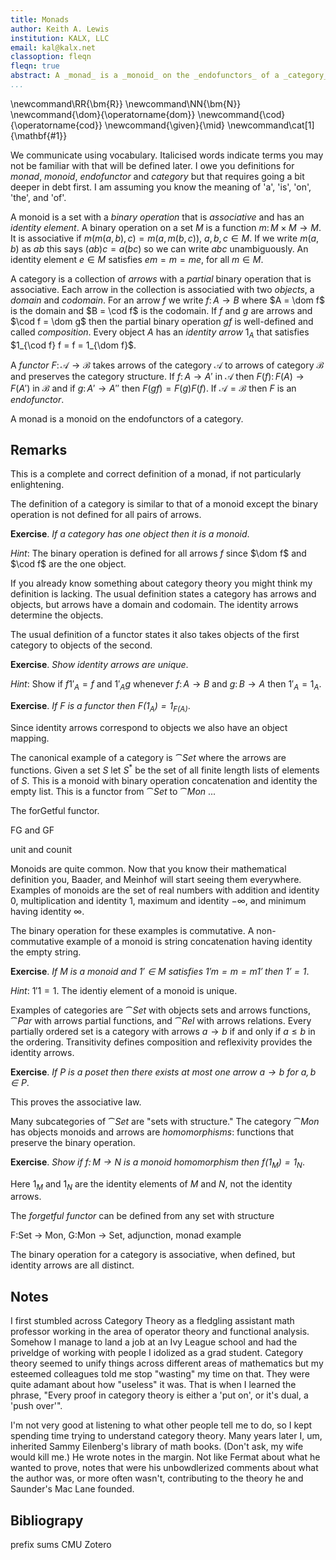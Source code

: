 ```yaml
---
title: Monads
author: Keith A. Lewis
institution: KALX, LLC
email: kal@kalx.net
classoption: fleqn
fleqn: true
abstract: A _monad_ is a _monoid_ on the _endofunctors_ of a _category_.
...
```


\newcommand\RR{\bm{R}}
\newcommand\NN{\bm{N}}
\newcommand{\dom}{\operatorname{dom}}
\newcommand{\cod}{\operatorname{cod}}
\newcommand{\given}{\mid}
\newcommand\cat[1]{\mathbf{#1}}

We communicate using vocabulary. Italicised words indicate terms you may
not be familiar with that will be defined later.  I owe you definitions
for _monad_, _monoid_, _endofunctor_ and _category_ but that requires
going a bit deeper in debt first. I am assuming you know the meaning
of 'a', 'is', 'on', 'the', and 'of'.

A monoid is a set with a _binary operation_ that is _associative_ and
has an _identity element_.
A binary operation on a set $M$ is a function $m\colon M\times M\to M$.
It is associative if $m(m(a,b),c) = m(a, m(b,c))$, $a,b,c\in M$.
If we write $m(a,b)$ as $ab$ this says $(ab)c = a(bc)$
so we can write $abc$ unambiguously.
An identity element $e\in M$ satisfies $em = m = me$, for all $m\in M$.

A category is a collection of _arrows_ with a
_partial_ binary operation that is associative. 
Each arrow in the collection is associatied with two _objects_, a _domain_ and _codomain_.
For an arrow $f$ we write $f\colon A\to B$ where $A = \dom f$ is the domain
and $B = \cod f$ is the codomain.
If $f$ and $g$ are arrows and $\cod f = \dom g$ then the
partial binary operation $gf$ is well-defined and called _composition_.
Every object $A$ has an _identity arrow_ $1_A$ that
satisfies $1_{\cod f} f = f = 1_{\dom f}$.

A _functor_ $F\colon\mathcal{A}\to\mathcal{B}$ takes
arrows of the category $\mathcal{A}$ to arrows of category $\mathcal{B}$ and
preserves the category structure.
If $f\colon A\to A'$ in $\mathcal{A}$ then $F(f)\colon F(A)\to F(A')$ in $\mathcal{B}$
and if $g\colon A'\to A''$ then $F(gf) = F(g)F(f)$.
If $\mathcal{A} = \mathcal{B}$ then $F$ is an _endofunctor_.

A monad is a monoid on the endofunctors of a category.

## Remarks

This is a complete and correct definition of a monad, if not particularly enlightening.

The definition of a category is similar to that of a monoid except the binary operation
is not defined for all pairs of arrows. 

__Exercise__. _If a category has one object then it is a monoid_.

_Hint_: The binary operation is defined for all arrows $f$ since $\dom f$ and
$\cod f$ are the one object.

If you already know something about category theory you might think my
definition is lacking. The usual definition states a category has
arrows and objects, but arrows have a domain and codomain. The
identity arrows determine the objects.

The usual definition of a functor states it also
takes objects of the first category to objects of the second.

__Exercise__. _Show identity arrows are unique_.

_Hint_: Show if $f 1'_A = f$ and $1'_A g$ whenever $f\colon A\to B$ and $g\colon B\to A$
then $1'_A = 1_A$.

__Exercise__. _If $F$ is a functor then $F(1_A) = 1_{F(A)}$_.

Since identity arrows correspond to objects we also have an object mapping.

The canonical example of a category is $\cat{Set}$ where the arrows
are functions. Given a set $S$ let $S^*$ be the set of all finite
length lists of elements of $S$. This is a monoid with binary
operation concatenation and identity the empty list.
This is a functor from $\cat{Set}$ to $\cat{Mon}$ ...

The forGetful functor.

FG and GF

unit and counit

Monoids are quite common. Now that you know their mathematical definition
you, Baader, and Meinhof will start seeing them everywhere.  Examples
of monoids are the set of real numbers with addition and identity 0,
multiplication and identity 1, maximum and identity $-\infty$, and
minimum having identity $\infty$.

The binary operation for these examples is commutative. A non-commutative example
of a monoid is string concatenation having identity the empty string. 

__Exercise__. _If $M$ is a monoid and $1'\in M$ satisfies $1'm = m = m1'$ then $1' = 1$_.

_Hint_: $1'1 = 1$. The identiy element of a monoid is unique.

Examples of categories are $\cat{Set}$ with objects sets and arrows
functions, $\cat{Par}$ with arrows partial functions, and $\cat{Rel}$
with arrows relations.  Every partially ordered set is a category with
arrows $a\to b$ if and only if $a\le b$ in the ordering.
Transitivity defines composition and reflexivity provides the identity arrows.

__Exercise__. _If $P$ is a poset then there exists at most one arrow $a\to b$ for $a,b\in P$_.

This proves the associative law.

Many subcategories of $\cat{Set}$ are "sets with structure." The category
$\cat{Mon}$ has objects monoids and arrows are _homomorphisms_: functions
that preserve the binary operation.

__Exercise__. _Show if $f\colon M\to N$ is a monoid homomorphism then $f(1_M) = 1_N$_.

Here $1_M$ and $1_N$ are the identity elements of $M$ and $N$, not the identity arrows.

The _forgetful functor_ can be defined from any set with structure

F:Set -> Mon, G:Mon -> Set, adjunction, monad example

The binary operation for a category is associative, when defined, 
but identity arrows are all distinct.

## Notes

I first stumbled across Category Theory as a fledgling assistant math professor
working in the area of operator theory and functional analysis.
Somehow I manage to land a job at an Ivy League school and had the priveldge
of working with people I idolized as a grad student.
Category theory seemed to unify things across different areas of mathematics
but my esteemed colleagues told me stop "wasting" my time on that.
They were quite adamant about how "useless" it was. 
That is when I learned the phrase, "Every proof in category theory is either
a 'put on', or it's dual, a 'push over'".

I'm not very good at listening to what other people tell me to do, so
I kept spending time trying to understand category theory.
Many years later I, um, inherited Sammy Eilenberg's library of math books.
(Don't ask, my wife would kill me.) He wrote notes in the margin.
Not like Fermat about what he wanted to prove, notes that were his
unbowdlerized comments about what the author was, or more often wasn't, contributing
to the theory he and Saunder's Mac Lane founded.



## Bibliograpy

prefix sums CMU Zotero
